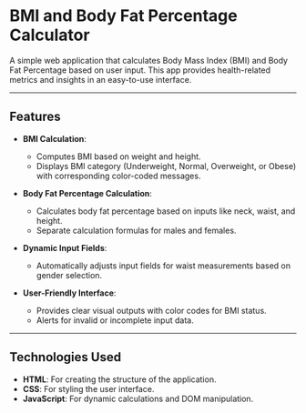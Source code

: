 # BMI and Body Fat Percentage Calculator

A simple web application that calculates Body Mass Index (BMI) and Body Fat Percentage based on user input. This app provides health-related metrics and insights in an easy-to-use interface.

---

## Features

- **BMI Calculation**:
  - Computes BMI based on weight and height.
  - Displays BMI category (Underweight, Normal, Overweight, or Obese) with corresponding color-coded messages.

- **Body Fat Percentage Calculation**:
  - Calculates body fat percentage based on inputs like neck, waist, and height.
  - Separate calculation formulas for males and females.
  
- **Dynamic Input Fields**:
  - Automatically adjusts input fields for waist measurements based on gender selection.

- **User-Friendly Interface**:
  - Provides clear visual outputs with color codes for BMI status.
  - Alerts for invalid or incomplete input data.

---

## Technologies Used

- **HTML**: For creating the structure of the application.
- **CSS**: For styling the user interface.
- **JavaScript**: For dynamic calculations and DOM manipulation.
